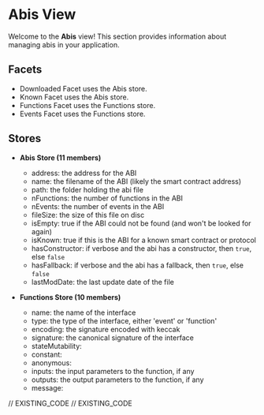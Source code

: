 <!--
Copyright 2016, 2026 The Authors. All rights reserved.
Use of this source code is governed by a license that can
be found in the LICENSE file.

Parts of this file were auto generated. Edit only those parts of
the code inside of 'EXISTING_CODE' tags.
-->
# Abis View

Welcome to the **Abis** view! This section provides information about managing abis in your application.

## Facets

- Downloaded Facet uses the Abis store.
- Known Facet uses the Abis store.
- Functions Facet uses the Functions store.
- Events Facet uses the Functions store.

## Stores

- **Abis Store (11 members)**

  - address: the address for the ABI
  - name: the filename of the ABI (likely the smart contract address)
  - path: the folder holding the abi file
  - nFunctions: the number of functions in the ABI
  - nEvents: the number of events in the ABI
  - fileSize: the size of this file on disc
  - isEmpty: true if the ABI could not be found (and won't be looked for again)
  - isKnown: true if this is the ABI for a known smart contract or protocol
  - hasConstructor: if verbose and the abi has a constructor, then `true`, else `false`
  - hasFallback: if verbose and the abi has a fallback, then `true`, else `false`
  - lastModDate: the last update date of the file

- **Functions Store (10 members)**

  - name: the name of the interface
  - type: the type of the interface, either 'event' or 'function'
  - encoding: the signature encoded with keccak
  - signature: the canonical signature of the interface
  - stateMutability: 
  - constant: 
  - anonymous: 
  - inputs: the input parameters to the function, if any
  - outputs: the output parameters to the function, if any
  - message: 

// EXISTING_CODE
// EXISTING_CODE
